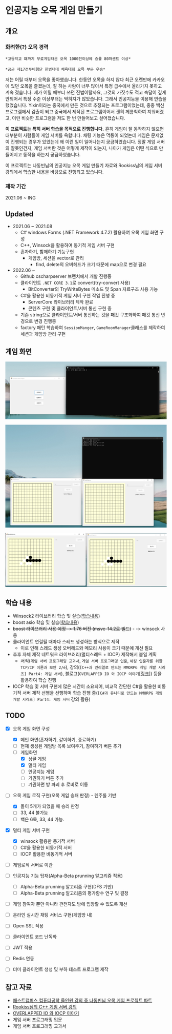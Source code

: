 # 인공지능 오목 게임 만들기

## 개요

### 화려한(?) 오목 경력

```
*고등학교 떄까지 무료게임타운 오목 1000전이상에 승률 80퍼센트 이상*

*공군 제17전투비행단 헌병대대 체육대회 오목 부문 우승*
```



저는 어릴 때부터 오목을 좋아했습니다. 한동안 오목을 하지 않다 최근 오랜만에 카카오에 있던 오목을 즐겼는데, 잘 하는 사람이 너무 많아서 특정 급수에서 올라가지 못하고 계속 졌습니다. 제가 어릴 때부터 쓰던 진법이랄까요, 그것의 가짓수도 적고 숙달이 깊게 안되어서 특정 수준 이상부터는 먹히지가 않았습니다. 그래서 인공지능을 이용해 연습을 했었습니다. Yixin이라는 중국에서 만든 것으로 추정되는 프로그램이었는데, 종종 백신 프로그램에서 검출이 되고 중국에서 제작된 프로그램이어서 괜히 께름칙하여 지워버렸고, 이런 비슷한 프로그램을 저도 한 번 만들어보고 싶어졌습니다.

**이 프로젝트는 특히 서버 학습을 목적으로 진행합니다.**  흔히 게임이 잘 동작하지 않으면 대부분이 사람들이 게임 서버를 욕합니다. 채팅 기능은 먹통이 되었는데 게임은 문제없이 진행되는 경우가 있었는데 왜 이런 일이 일어나는지 궁금하였습니다. 정말 게임 서버의 잘못인건지, 게임 서버란 것은 어떻게 제작이 되는지, 나아가 게임은 어떤 식으로 만들어지고 동작을 하는지 궁금하였습니다. 



이 프로젝트는 나동빈님의 인공지능 오목 게임 만들기 자료와 Rookiss님의 게임 서버 강의에서 학습한 내용을 바탕으로 진행되고 있습니다.



### 제작 기간

2021.06 ~ ING



## Updated

- 2021.06 ~ 2021.08
  - C# windows Forms (.NET Framework 4.7.2)  활용하여 오목 게임 화면 구성
  - C++, Winsock을 활용하여 동기적 게임 서버 구현
  - 혼자하기, 함께하기 기능구현
    - 게임방, 세션을 vector로 관리
      - find, delete의 오버헤드가 크기 때문에 map으로 변경 필요
- 2022.06 ~
  - Github cscharpserver 브랜치에서 개발 진행중
  - 클라이언트 `.NET CORE 3.1`로 convert(try-convert 사용)
    - BitConverter의 TryWriteBytes 메소드 및 Span 자료구조 사용 가능
  - C#을 활용한 비동기적 게임 서버 구현 작업 진행 중
    - ServerCore 라이브러리 제작 완료
    - 콘텐츠 구현 및 클라이언트/서버 통신 구현 중
  - 기존 string으로 클라이언트/서버 통신하는 것을 패킷 구조화하여 패킷 통신 변경으로 변경 진행중
  - factory 패턴 학습하여 `SessionManger`, `GameRoomManager`클래스를 제작하여 세션과 게임방 관리 구현



## 게임 화면

![image-20220717203010249](README.assets/image-20220717203010249.png)

![image-20220717203110051](README.assets/image-20220717203110051.png)

![image-20220717203224064](README.assets/image-20220717203224064.png)



## 학습 내용

- Winsock2 라이브러리 학습 및 실습([학습내용](./study/winsock2.md)) 
- boost asio 학습 및 실습([학습내용](./study/boostAsio.md))
- ~~boost 라이브러리 사용 예정 -> 1.76 버전 (msvc-14.2로 빌드)~~ - -> winsock 사용
- 클라이언트 연결될 때마다 스레드 생성하는 방식으로 제작
  - 이로 인해 스레드 생성 오버헤드와 메모리 사용이 크기 때문에 개선 필요
- 추후 자체 제작 네트워크 라이브러리(멀티스레드 + IOCP) 제작해서 붙일 계획
  - 서적(`게임 서버 프로그래밍 교과서`, `게임 서버 프로그래밍 입문`, `해킹 입문자를 위한 TCP/IP 이론과 보안 2/e`), 강의(`[C++과 언리얼로 만드는 MMORPG 게임 개발 시리즈] Part4: 게임 서버`), 블로그(`OVERLAPPED IO 와 IOCP 이야기`[[링크](https://wp.devholicker.com/188)]) 등을 활용하여 학습 진행
- IOCP 학습 및 서버 구현에 많은 시간이 소요되어, 비교적 간단한 C#을 활용한 비동기적 서버 제작 선행을 선행하며 학습 진행 중(`[C#과 유니티로 만드는 MMORPG 게임 개발 시리즈] Part4: 게임 서버` 강의 활용)



## TODO

- [x] 오목 게임 화면 구성
  - [x] 메인 화면(혼자하기, 같이하기, 종료하기)
  - [ ] 현재 생성된 게임방 목록 보여주기, 참여하기 버튼 추가
  - [ ] 게임화면
    - [x] 싱글 게임
    - [x] 멀티 게임
    - [ ] 인공지능 게임
    - [ ] 기권하기 버튼 추가
    - [ ] 기권하면 방 파괴 후 로비로 이동
- [ ] 오목 게임 로직 구현(오목 게임 승패 판정) - 렌주룰 기반
  - [x] 돌이 5개가 되었을 때 승리 판정
  - [ ] 33, 44 불가능
  - [ ] 백은 6목, 33, 44 가능.
- [x] 멀티 게임 서버 구현
  - [x] winsock 활용한 동기적 서버
  - [ ] C#을 활용한 비동기적 서버
  - [ ] IOCP 활용한 비동기적 서버

- [ ] 게임로직 서버로 이관
- [ ] 인공지능 기능 탑재(Alpha-Beta prunning 알고리즘 적용)
  - [ ] Alpha-Beta prunning 알고리즘 구현(DFS 기반)
  - [ ] Alpha-Beta prunning 알고리즘의 평가함수 연구 및 결정
- [ ] 게임 참여자 뿐만 아니라 관전자도 방에 입장할 수 있도록 개선
- [ ] 온라인 실시간 채팅 서비스 구현(게임방 내)
- [ ] Open SSL 적용
- [ ] 클라이언트 코드 난독화
- [ ] JWT 적용
- [ ] Redis 연동
- [ ] 더미 클라이언트 생성 및 부하 테스트 프로그램 제작



## 참고 자료

- [패스트캠퍼스 컴퓨터공학 올인원 강의 중 나동빈님 오목 게임 프로젝트 파트](https://fastcampus.co.kr/dev_online_cs)
- [Rookiss님의 C++ 게임 서버 강의](https://www.inflearn.com/course/%EC%96%B8%EB%A6%AC%EC%96%BC-3d-mmorpg-4/) 
- [OVERLAPPED IO 와 IOCP 이야기](https://wp.devholicker.com/188)
- 게임 서버 프로그래밍 입문
- 게임 서버 프로그래밍 교과서

 

